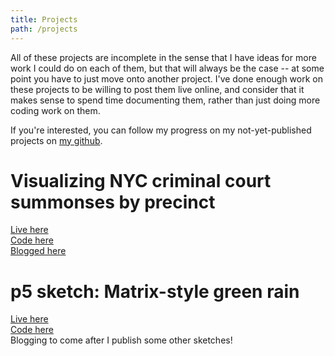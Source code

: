 ```yaml
---
title: Projects
path: /projects
---
```

All of these projects are incomplete in the sense that I have ideas for more work I could do on each of them,
but that will always be the case -- at some point you have to just move onto another project.
I've done enough work on these projects to be willing to post them live online,
and consider that it makes sense to spend time documenting them, rather than just doing more coding work on them.

If you're interested, you can follow my progress on my not-yet-published projects on [my github](https://github.com/nabilhassein/).

# Visualizing NYC criminal court summonses by precinct
[Live here](https://nabilhassein.github.io/nyc-summons-precinct-visualization)  
[Code here](https://github.com/nabilhassein/nyc-summons-precinct-visualization)  
[Blogged here](/blog/visualizing-nyc-summonses/)  

# p5 sketch: Matrix-style green rain
[Live here](https://nabilhassein.github.io/p5-sketches)  
[Code here](https://github.com/nabilhassein/p5-sketches)  
Blogging to come after I publish some other sketches!  
